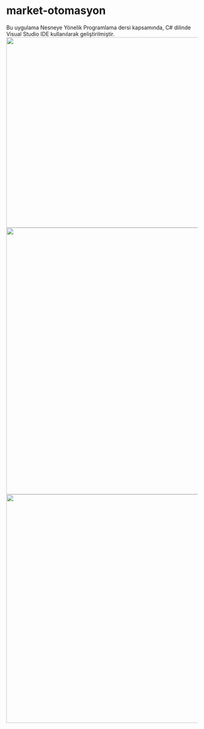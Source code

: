 # market-otomasyon
Bu uygulama Nesneye Yönelik Programlama dersi kapsamında, C# dilinde Visual Studio IDE kullanılarak geliştirilmiştir. 
<img src="https://user-images.githubusercontent.com/47818773/107201742-74662300-6a0a-11eb-975c-ff16b672fd90.png" width="960" height="500">
<img src="https://user-images.githubusercontent.com/47818773/107201761-7a5c0400-6a0a-11eb-8ae0-12ab684c462c.png" width="960" height="700">
<img src="https://user-images.githubusercontent.com/47818773/107201768-7b8d3100-6a0a-11eb-947d-8ef31e0bc135.png" width="960" height="600">

